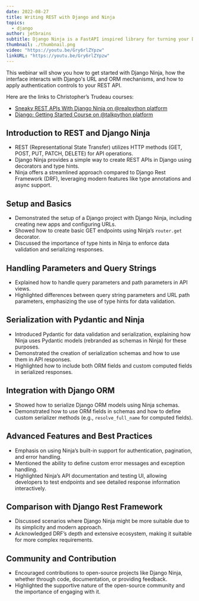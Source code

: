 ```yaml
---
date: 2022-08-27
title: Writing REST with Django and Ninja
topics:
  - django
author: jetbrains
subtitle: Django Ninja is a FastAPI inspired library for turning your Django views into REST API end-points.
thumbnail: ./thumbnail.png
video: "https://youtu.be/Gry6rlZYpzw"
linkURL: "https://youtu.be/Gry6rlZYpzw"
---
```


This webinar will show you how to get started with Django Ninja, how the interface interacts with Django's URL and ORM mechanisms, and how to apply authentication controls to your REST API.

Here are the links to Christopher’s Trudeau courses:

- [Sneaky REST APIs With Django Ninja on @realpython platform](https://jb.gg/5qgmk7)
- [Django: Getting Started Course on @talkpython platform](https://jb.gg/j47x0i)

## Introduction to REST and Django Ninja

- REST (Representational State Transfer) utilizes HTTP methods (GET, POST, PUT, PATCH, DELETE) for API operations.
- Django Ninja provides a simple way to create REST APIs in Django using decorators and type hints.
- Ninja offers a streamlined approach compared to Django Rest Framework (DRF), leveraging modern features like type annotations and async support.

## Setup and Basics

- Demonstrated the setup of a Django project with Django Ninja, including creating new apps and configuring URLs.
- Showed how to create basic GET endpoints using Ninja’s `router.get` decorator.
- Discussed the importance of type hints in Ninja to enforce data validation and serializing responses.

## Handling Parameters and Query Strings

- Explained how to handle query parameters and path parameters in API views.
- Highlighted differences between query string parameters and URL path parameters, emphasizing the use of type hints for data validation.

## Serialization with Pydantic and Ninja

- Introduced Pydantic for data validation and serialization, explaining how Ninja uses Pydantic models (rebranded as schemas in Ninja) for these purposes.
- Demonstrated the creation of serialization schemas and how to use them in API responses.
- Highlighted how to include both ORM fields and custom computed fields in serialized responses.

## Integration with Django ORM

- Showed how to serialize Django ORM models using Ninja schemas.
- Demonstrated how to use ORM fields in schemas and how to define custom serializer methods (e.g., `resolve_full_name` for computed fields).

## Advanced Features and Best Practices

- Emphasis on using Ninja’s built-in support for authentication, pagination, and error handling.
- Mentioned the ability to define custom error messages and exception handling.
- Highlighted Ninja’s API documentation and testing UI, allowing developers to test endpoints and see detailed response information interactively.

## Comparison with Django Rest Framework

- Discussed scenarios where Django Ninja might be more suitable due to its simplicity and modern approach.
- Acknowledged DRF’s depth and extensive ecosystem, making it suitable for more complex requirements.

## Community and Contribution

- Encouraged contributions to open-source projects like Django Ninja, whether through code, documentation, or providing feedback.
- Highlighted the supportive nature of the open-source community and the importance of engaging with it.
